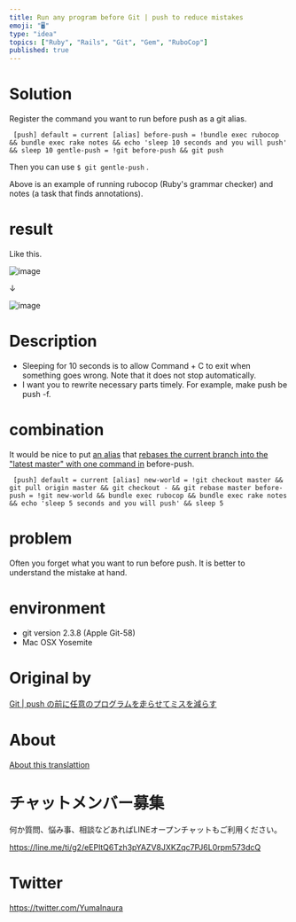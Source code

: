 ```yaml
---
title: Run any program before Git | push to reduce mistakes
emoji: "🖥"
type: "idea"
topics: ["Ruby", "Rails", "Git", "Gem", "RuboCop"]
published: true
---
```


# Solution 

Register the command you want to run before push as a git alias.

     [push] default = current [alias] before-push = !bundle exec rubocop && bundle exec rake notes && echo 'sleep 10 seconds and you will push' && sleep 10 gentle-push = !git before-push && git push 

Then you can use `$ git gentle-push` .

Above is an example of running rubocop (Ruby's grammar checker) and notes (a task that finds annotations).

# result 

Like this.

![image](https://qiita-image-store.s3.amazonaws.com/0/90607/2ed4d064-9ab5-d4c1-b7a4-b5ee3239174e.png)

↓

![image](https://qiita-image-store.s3.amazonaws.com/0/90607/dc48099b-4e9c-7347-8017-b1005da06cf5.png)

# Description 

- Sleeping for 10 seconds is to allow Command + C to exit when something goes wrong. Note that it does not stop automatically. 
- I want you to rewrite necessary parts timely. For example, make push be push -f. 

# combination 

It would be nice to put [an alias](http://qiita.com/Yinaura/items/562b09ec4c7ad93ed2ab) that [rebases the current branch into the "latest master" with one command in](http://qiita.com/Yinaura/items/562b09ec4c7ad93ed2ab) before-push.

     [push] default = current [alias] new-world = !git checkout master && git pull origin master && git checkout - && git rebase master before-push = !git new-world && bundle exec rubocop && bundle exec rake notes && echo 'sleep 5 seconds and you will push' && sleep 5 

# problem 

Often you forget what you want to run before push. It is better to understand the mistake at hand.

# environment 

- git version 2.3.8 (Apple Git-58) 
- Mac OSX Yosemite 


# Original by
[Git | push の前に任意のプログラムを走らせてミスを減らす ](https://qiita.com/Yinaura/items/24cf46a02d0184dc2d6c)

# About

[About this translattion](https://qiita.com/YumaInaura/items/7f6fd1e9310a6816469a)








<!-- Update From Qiita API -->

# チャットメンバー募集


何か質問、悩み事、相談などあればLINEオープンチャットもご利用ください。

https://line.me/ti/g2/eEPltQ6Tzh3pYAZV8JXKZqc7PJ6L0rpm573dcQ





# Twitter


https://twitter.com/YumaInaura


<!-- Update From Qiita API -->


